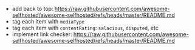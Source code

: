 - add back to top: https://raw.githubusercontent.com/awesome-selfhosted/awesome-selfhosted/refs/heads/master/README.md
- tag each item with `mediaType`
- tag each item with `contentRating`: `salacious`, `disputed`, etc
- implement link checker: https://raw.githubusercontent.com/awesome-selfhosted/awesome-selfhosted/refs/heads/master/README.md